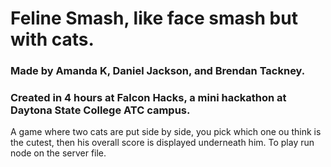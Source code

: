 # Feline Smash, like face smash but with cats.
### Made by Amanda K, Daniel Jackson, and Brendan Tackney.
### Created in 4 hours at Falcon Hacks, a mini hackathon at Daytona State College ATC campus.

A game where two cats are put side by side, you pick which one ou think is the cutest, then his overall score is displayed underneath him.
To play run node on the server file.






